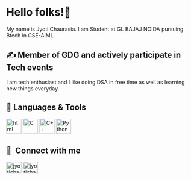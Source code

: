 



# Hello folks!👋

My name is Jyoti Chaurasia. I am Student at GL BAJAJ NOIDA pursuing Btech in CSE-AIML. 

## &#x270d; Member of GDG and actively participate in Tech events

I am tech enthusiast and I like doing DSA in free time as well as learning new things everyday.


## 🔧 Languages & Tools
<p align='left'>
  <img src="https://upload.wikimedia.org/wikipedia/commons/thumb/6/61/HTML5_logo_and_wordmark.svg/2048px-HTML5_logo_and_wordmark.svg.png" alt="html" width="40" height="40">
   <img src="https://upload.wikimedia.org/wikipedia/commons/1/19/C_Logo.png" alt="C" width="40" height="40"/>
   <img src="ISO C++ Logo.svg " alt="C++" width="40" height="40"/>
   <img src="Python-logo-notext.svg " alt="Python" width="40" height="40"/>

</p>






## 🔗 &nbsp;**Connect with me**
<p align="left">
<a href="https://twitter.com/3101Jyoti?t=yy1VyHT4bTqb_bgYD0L4xw&s=09" target="blank"><img align="center" src="https://raw.githubusercontent.com/rahuldkjain/github-profile-readme-generator/master/src/images/icons/Social/twitter.svg" alt="jyotichaurasia" height="30" width="40" /></a>
<a href="https://www.linkedin.com/in/jyoti-chaurasia-33713518b" target="blank"><img align="center" src="https://raw.githubusercontent.com/rahuldkjain/github-profile-readme-generator/master/src/images/icons/Social/linked-in-alt.svg" alt="jyotichaurasia" height="30" width="40" /></a>




[1.1]: https://i.imgur.com/Vahbdkj.png (linkedin icon)


